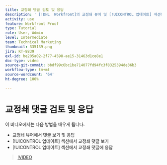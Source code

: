 ```yaml
---
title: 교정쇄 댓글 검토 및 응답
description: ' [!DNL  Workfront]의 교정쇄 뷰어 및 [!UICONTROL 업데이트] 섹션에서 교정쇄 댓글을 보고 이에 응답하는 방법을 알아봅니다.'
activity: use
feature: Workfront Proof
type: Tutorial
role: User, Admin
level: Intermediate
team: Technical Marketing
thumbnail: 335139.png
jira: KT-8839
exl-id: be205a02-2f77-4598-ae15-31463d1ce8e1
doc-type: video
source-git-commit: bbdf99c6bc1be714077fd94fc3f8325394de36b3
workflow-type: tm+mt
source-wordcount: '64'
ht-degree: 100%

---
```


# 교정쇄 댓글 검토 및 응답

이 비디오에서는 다음 방법을 배우게 됩니다.

* 교정쇄 뷰어에서 댓글 보기 및 응답
* [!UICONTROL 업데이트] 섹션에서 교정쇄 댓글 보기
* [!UICONTROL 업데이트] 섹션에서 교정쇄 댓글에 응답

>[!VIDEO](https://video.tv.adobe.com/v/335139/?quality=12&learn=on&enablevpops=1)
